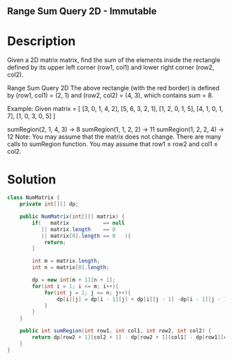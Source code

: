 Range Sum Query 2D - Immutable
---

# Description
Given a 2D matrix matrix, find the sum of the elements inside the rectangle defined by its upper left corner (row1, col1) and lower right corner (row2, col2).

Range Sum Query 2D
The above rectangle (with the red border) is defined by (row1, col1) = (2, 1) and (row2, col2) = (4, 3), which contains sum = 8.

Example:
Given matrix = [
  [3, 0, 1, 4, 2],
  [5, 6, 3, 2, 1],
  [1, 2, 0, 1, 5],
  [4, 1, 0, 1, 7],
  [1, 0, 3, 0, 5]
]

sumRegion(2, 1, 4, 3) -> 8
sumRegion(1, 1, 2, 2) -> 11
sumRegion(1, 2, 2, 4) -> 12
Note:
You may assume that the matrix does not change.
There are many calls to sumRegion function.
You may assume that row1 ≤ row2 and col1 ≤ col2.

# Solution
```java
class NumMatrix {
    private int[][] dp;

    public NumMatrix(int[][] matrix) {
        if(   matrix           == null
           || matrix.length    == 0
           || matrix[0].length == 0   ){
            return;
        }

        int m = matrix.length;
        int n = matrix[0].length;

        dp = new int[m + 1][n + 1];
        for(int i = 1; i <= m; i++){
            for(int j = 1; j <= n; j++){
                dp[i][j] = dp[i - 1][j] + dp[i][j - 1] -dp[i - 1][j - 1] + matrix[i - 1][j - 1] ;
            }
        }
    }

    public int sumRegion(int row1, int col1, int row2, int col2) {
        return dp[row2 + 1][col2 + 1] - dp[row2 + 1][col1] - dp[row1][col2 + 1] + dp[row1][col1];
    }
}
```
